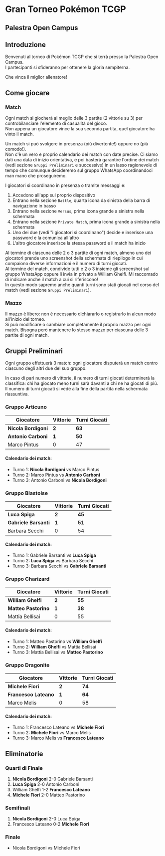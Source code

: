 # Gran Torneo Pokémon TCGP
## Palestra Open Campus

## Introduzione

Benvenuti al torneo di Pokémon TCGP che si terrà presso la Palestra Open Campus.  
I partecipanti si sfideranno per ottenere la gloria sempiterna.  

Che vinca il miglior allenatore!

## Come giocare

### Match

Ogni match si giocherà al meglio delle 3 partite (2 vittorie su 3) per controbilanciare l'elemento di casualità del gioco.  
Non appena un giocatore vince la sua seconda partita, quel giocatore ha vinto il match.

Un match si può svolgere in presenza (più divertente!) oppure no (più comodo!).  
Non c'è un vero e proprio calendario dei match con date precise. Ci siamo dati una data di inizio orientativa, e poi basterà garantire l'ordine dei match (vedi sezione `Gruppi Preliminari` e successive) in un lasso ragionevole di tempo che comunque decideremo sul gruppo WhatsApp coordinandoci man mano che proseguiremo.

I giocatori si coordinano in presenza o tramite messaggi e:

1. Accedono all'app sul proprio dispositivo
1. Entrano nella sezione `Battle`, quarta icona da sinistra della barra di navigazione in basso
1. Entrano nella sezione `Versus`, prima icona grande a sinistra nella schermata
1. Entrano nella sezione `Private Match`, prima icona grande a sinistra nella schermata
1. Uno dei due (vedi "i giocatori si coordinano") decide e inserisce una password e la comunica all'altro
1. L'altro giocatore inserisce la stessa password e il match ha inizio

Al termine di ciascuna delle 2 o 3 partite di ogni match, almeno uno dei giocatori prende uno screenshot della schermata di riepilogo in cui compaiono diverse informazioni e il numero di turni giocati.  
Al termine del match, condivide tutti e 2 o 3 insieme gli screenshot sul gruppo WhatsApp oppure li invia in privato a William Ghelfi. Mi raccomado di indicare anche il match a cui si riferiscono!   
In questo modo sapremo anche quanti turni sono stati giocati nel corso del match (vedi sezione `Gruppi Preliminari`).

### Mazzo

Il mazzo è libero: non è necessario dichiararlo o registrarlo in alcun modo all'inizio del torneo.  
Si può modificare o cambiare completamente il proprio mazzo per ogni match. Bisogna però mantenere lo stesso mazzo per ciascuna delle 3 partite di ogni match.

## Gruppi Preliminari

Ogni gruppo effettuerà 3 match: ogni giocatore disputerà un match contro ciascuno degli altri due del suo gruppo.  

In caso di pari numero di vittorie, il numero di turni giocati determinerà la classifica: chi ha giocato meno turni sarà davanti a chi ne ha giocati di più.  
Il numero di turni giocati si vede alla fine della partita nella schermata riassuntiva.

### Gruppo Articuno

| Giocatore         | Vittorie | Turni Giocati |
|-------------------|----------|---------------|
| **Nicola Bordigoni**  | **2**        | **63**             |
| **Antonio Carboni**   | **1**        | **50**             |
| Marco Pintus      | 0        | 47             |

#### Calendario dei match:
- Turno 1: **Nicola Bordigoni** vs Marco Pintus
- Turno 2: Marco Pintus vs **Antonio Carboni**
- Turno 3: Antonio Carboni vs **Nicola Bordigoni**

### Gruppo Blastoise

| Giocatore         | Vittorie | Turni Giocati |
|-------------------|----------|---------------|
| **Luca Spiga**        | **2**        | **45**             |
| **Gabriele Barsanti** | **1**        | **51**             |
| Barbara Secchi    | 0        | 54             |

#### Calendario dei match:
- Turno 1: Gabriele Barsanti vs **Luca Spiga**
- Turno 2: **Luca Spiga** vs Barbara Secchi
- Turno 3: Barbara Secchi vs **Gabriele Barsanti**

### Gruppo Charizard

| Giocatore         | Vittorie | Turni Giocati |
|-------------------|----------|---------------|
| **William Ghelfi**    | **2**        | **55**             |
| **Matteo Pastorino**  | **1**        | **38**             |
| Mattia Bellisai   | 0        | 55             |

#### Calendario dei match:
- Turno 1: Matteo Pastorino vs **William Ghelfi**
- Turno 2: **William Ghelfi** vs Mattia Bellisai
- Turno 3: Mattia Bellisai vs **Matteo Pastorino**

### Gruppo Dragonite

| Giocatore         | Vittorie | Turni Giocati |
|-------------------|----------|---------------|
| **Michele Fiori**     | **2**        | **74**             |
| **Francesco Lateano** | **1**        | **64**             |
| Marco Melis       | 0        | 58             |

#### Calendario dei match:
- Turno 1: Francesco Lateano vs **Michele Fiori**
- Turno 2: **Michele Fiori** vs Marco Melis
- Turno 3: Marco Melis vs **Francesco Lateano**

## Eliminatorie

### Quarti di Finale
1. **Nicola Bordigoni** 2-0 Gabriele Barsanti
2. **Luca Spiga** 2-0 Antonio Carboni
3. William Ghelfi 1-2 **Francesco Lateano**
4. **Michele Fiori** 2-0 Matteo Pastorino

### Semifinali
1. **Nicola Bordigoni** 2-0 Luca Spiga
2. Francesco Lateano 0-2 **Michele Fiori**

### Finale
- Nicola Bordigoni vs Michele Fiori
